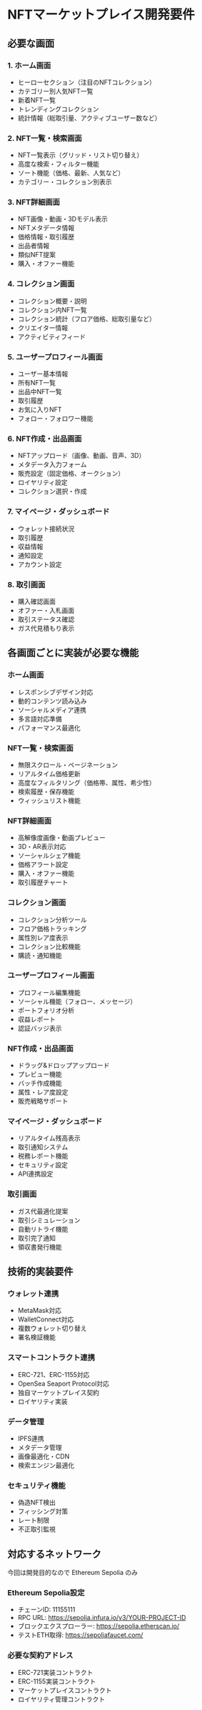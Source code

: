 # NFTマーケットプレイス開発要件

## 必要な画面

### 1. ホーム画面
- ヒーローセクション（注目のNFTコレクション）
- カテゴリー別人気NFT一覧
- 新着NFT一覧
- トレンディングコレクション
- 統計情報（総取引量、アクティブユーザー数など）

### 2. NFT一覧・検索画面
- NFT一覧表示（グリッド・リスト切り替え）
- 高度な検索・フィルター機能
- ソート機能（価格、最新、人気など）
- カテゴリー・コレクション別表示

### 3. NFT詳細画面
- NFT画像・動画・3Dモデル表示
- NFTメタデータ情報
- 価格情報・取引履歴
- 出品者情報
- 類似NFT提案
- 購入・オファー機能

### 4. コレクション画面
- コレクション概要・説明
- コレクション内NFT一覧
- コレクション統計（フロア価格、総取引量など）
- クリエイター情報
- アクティビティフィード

### 5. ユーザープロフィール画面
- ユーザー基本情報
- 所有NFT一覧
- 出品中NFT一覧
- 取引履歴
- お気に入りNFT
- フォロー・フォロワー機能

### 6. NFT作成・出品画面
- NFTアップロード（画像、動画、音声、3D）
- メタデータ入力フォーム
- 販売設定（固定価格、オークション）
- ロイヤリティ設定
- コレクション選択・作成

### 7. マイページ・ダッシュボード
- ウォレット接続状況
- 取引履歴
- 収益情報
- 通知設定
- アカウント設定

### 8. 取引画面
- 購入確認画面
- オファー・入札画面
- 取引ステータス確認
- ガス代見積もり表示

## 各画面ごとに実装が必要な機能

### ホーム画面
- レスポンシブデザイン対応
- 動的コンテンツ読み込み
- ソーシャルメディア連携
- 多言語対応準備
- パフォーマンス最適化

### NFT一覧・検索画面
- 無限スクロール・ページネーション
- リアルタイム価格更新
- 高度なフィルタリング（価格帯、属性、希少性）
- 検索履歴・保存機能
- ウィッシュリスト機能

### NFT詳細画面
- 高解像度画像・動画プレビュー
- 3D・AR表示対応
- ソーシャルシェア機能
- 価格アラート設定
- 購入・オファー機能
- 取引履歴チャート

### コレクション画面
- コレクション分析ツール
- フロア価格トラッキング
- 属性別レア度表示
- コレクション比較機能
- 購読・通知機能

### ユーザープロフィール画面
- プロフィール編集機能
- ソーシャル機能（フォロー、メッセージ）
- ポートフォリオ分析
- 収益レポート
- 認証バッジ表示

### NFT作成・出品画面
- ドラッグ&ドロップアップロード
- プレビュー機能
- バッチ作成機能
- 属性・レア度設定
- 販売戦略サポート

### マイページ・ダッシュボード
- リアルタイム残高表示
- 取引通知システム
- 税務レポート機能
- セキュリティ設定
- API連携設定

### 取引画面
- ガス代最適化提案
- 取引シミュレーション
- 自動リトライ機能
- 取引完了通知
- 領収書発行機能

## 技術的実装要件

### ウォレット連携
- MetaMask対応
- WalletConnect対応
- 複数ウォレット切り替え
- 署名検証機能

### スマートコントラクト連携
- ERC-721、ERC-1155対応
- OpenSea Seaport Protocol対応
- 独自マーケットプレイス契約
- ロイヤリティ実装

### データ管理
- IPFS連携
- メタデータ管理
- 画像最適化・CDN
- 検索エンジン最適化

### セキュリティ機能
- 偽造NFT検出
- フィッシング対策
- レート制限
- 不正取引監視

## 対応するネットワーク

今回は開発目的なので Ethereum Sepolia のみ

### Ethereum Sepolia設定
- チェーンID: 11155111
- RPC URL: https://sepolia.infura.io/v3/YOUR-PROJECT-ID
- ブロックエクスプローラー: https://sepolia.etherscan.io/
- テストETH取得: https://sepoliafaucet.com/

### 必要な契約アドレス
- ERC-721実装コントラクト
- ERC-1155実装コントラクト
- マーケットプレイスコントラクト
- ロイヤリティ管理コントラクト